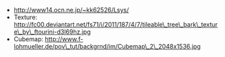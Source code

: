 * http://www14.ocn.ne.jp/~kk62526/Lsys/
* Texture: http://fc00.deviantart.net/fs71/i/2011/187/4/7/tileable\_tree\_bark\_texture\_by\_ftourini-d3l69hz.jpg
* Cubemap: http://www.f-lohmueller.de/pov\_tut/backgrnd/im/Cubemap\_2\_2048x1536.jpg

